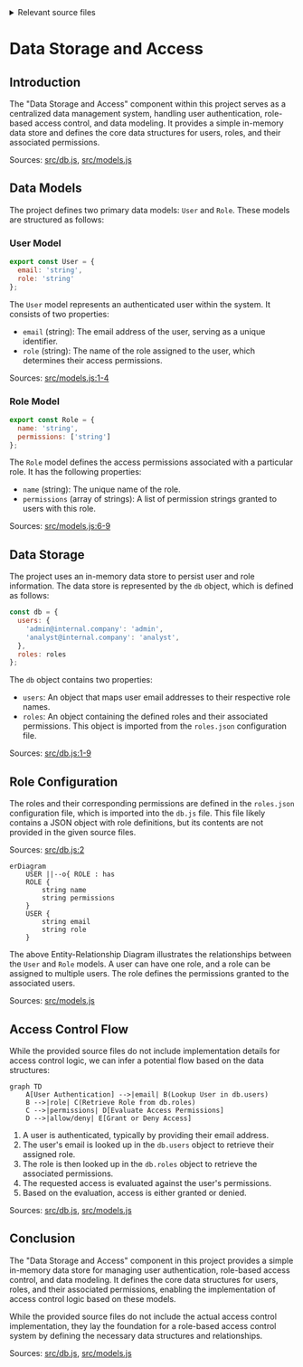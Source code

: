 <details>
<summary>Relevant source files</summary>

The following files were used as context for generating this wiki page:

- [src/db.js](https://github.com/aanickode/access-control-service/blob/main/src/db.js)
- [src/models.js](https://github.com/aanickode/access-control-service/blob/main/src/models.js)
</details>

# Data Storage and Access

## Introduction

The "Data Storage and Access" component within this project serves as a centralized data management system, handling user authentication, role-based access control, and data modeling. It provides a simple in-memory data store and defines the core data structures for users, roles, and their associated permissions.

Sources: [src/db.js](), [src/models.js]()

## Data Models

The project defines two primary data models: `User` and `Role`. These models are structured as follows:

### User Model

```javascript
export const User = {
  email: 'string',
  role: 'string'
};
```

The `User` model represents an authenticated user within the system. It consists of two properties:

- `email` (string): The email address of the user, serving as a unique identifier.
- `role` (string): The name of the role assigned to the user, which determines their access permissions.

Sources: [src/models.js:1-4]()

### Role Model

```javascript
export const Role = {
  name: 'string',
  permissions: ['string']
};
```

The `Role` model defines the access permissions associated with a particular role. It has the following properties:

- `name` (string): The unique name of the role.
- `permissions` (array of strings): A list of permission strings granted to users with this role.

Sources: [src/models.js:6-9]()

## Data Storage

The project uses an in-memory data store to persist user and role information. The data store is represented by the `db` object, which is defined as follows:

```javascript
const db = {
  users: {
    'admin@internal.company': 'admin',
    'analyst@internal.company': 'analyst',
  },
  roles: roles
};
```

The `db` object contains two properties:

- `users`: An object that maps user email addresses to their respective role names.
- `roles`: An object containing the defined roles and their associated permissions. This object is imported from the `roles.json` configuration file.

Sources: [src/db.js:1-9]()

## Role Configuration

The roles and their corresponding permissions are defined in the `roles.json` configuration file, which is imported into the `db.js` file. This file likely contains a JSON object with role definitions, but its contents are not provided in the given source files.

Sources: [src/db.js:2]()

```mermaid
erDiagram
    USER ||--o{ ROLE : has
    ROLE {
        string name
        string permissions
    }
    USER {
        string email
        string role
    }
```

The above Entity-Relationship Diagram illustrates the relationships between the `User` and `Role` models. A user can have one role, and a role can be assigned to multiple users. The role defines the permissions granted to the associated users.

Sources: [src/models.js]()

## Access Control Flow

While the provided source files do not include implementation details for access control logic, we can infer a potential flow based on the data structures:

```mermaid
graph TD
    A[User Authentication] -->|email| B(Lookup User in db.users)
    B -->|role| C(Retrieve Role from db.roles)
    C -->|permissions| D[Evaluate Access Permissions]
    D -->|allow/deny| E[Grant or Deny Access]
```

1. A user is authenticated, typically by providing their email address.
2. The user's email is looked up in the `db.users` object to retrieve their assigned role.
3. The role is then looked up in the `db.roles` object to retrieve the associated permissions.
4. The requested access is evaluated against the user's permissions.
5. Based on the evaluation, access is either granted or denied.

Sources: [src/db.js](), [src/models.js]()

## Conclusion

The "Data Storage and Access" component in this project provides a simple in-memory data store for managing user authentication, role-based access control, and data modeling. It defines the core data structures for users, roles, and their associated permissions, enabling the implementation of access control logic based on these models.

While the provided source files do not include the actual access control implementation, they lay the foundation for a role-based access control system by defining the necessary data structures and relationships.

Sources: [src/db.js](), [src/models.js]()